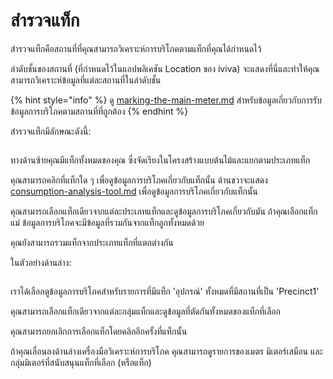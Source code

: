 # สำรวจแท็ก

สำรวจแท็กคือสถานที่ที่คุณสามารถวิเคราะห์การบริโภคตามแท็กที่คุณได้กำหนดไว้

ลำดับชั้นของสถานที่ (ที่กำหนดไว้ในแอปพลิเคชัน Location ของ iviva) จะแสดงที่นี่และทำให้คุณสามารถวิเคราะห์ข้อมูลที่แต่ละสถานที่ในลำดับชั้น

{% hint style="info" %}
ดู [marking-the-main-meter.md](../getting-started/configuring-the-application/marking-the-main-meter.md "mention") สำหรับข้อมูลเกี่ยวกับการรับข้อมูลการบริโภคตามสถานที่ที่ถูกต้อง
{% endhint %}



สำรวจแท็กมีลักษณะดังนี้:

<figure><img src="../.gitbook/assets/image (15).png" alt=""><figcaption></figcaption></figure>

ทางด้านซ้ายคุณมีแท็กทั้งหมดของคุณ ซึ่งจัดเรียงในโครงสร้างแบบต้นไม้และแยกตามประเภทแท็ก

คุณสามารถคลิกที่แท็กใด ๆ เพื่อดูข้อมูลการบริโภคเกี่ยวกับแท็กนั้น ด้านขวาจะแสดง [consumption-analysis-tool.md](consumption-analysis-tool.md "mention") เพื่อดูข้อมูลการบริโภคเกี่ยวกับแท็กนั้น



คุณสามารถเลือกแท็กเดียวจากแต่ละประเภทแท็กและดูข้อมูลการบริโภคเกี่ยวกับมัน ถ้าคุณเลือกแท็กแม่ ข้อมูลการบริโภคจะมีข้อมูลที่รวมกันจากแท็กลูกทั้งหมดด้วย

คุณยังสามารถรวมแท็กจากประเภทแท็กที่แตกต่างกัน



ในตัวอย่างด้านล่าง:

<figure><img src="../.gitbook/assets/image (16).png" alt=""><figcaption></figcaption></figure>

เราได้เลือกดูข้อมูลการบริโภคสำหรับรายการที่มีแท็ก 'อุปกรณ์' ทั้งหมดที่มีสถานที่เป็น 'Precinct1'

คุณสามารถเลือกแท็กเดียวจากแต่ละกลุ่มแท็กและดูข้อมูลที่ตัดกันทั้งหมดของแท็กที่เลือก

คุณสามารถยกเลิกการเลือกแท็กโดยคลิกอีกครั้งที่แท็กนั้น



ถ้าคุณเลื่อนลงด้านล่างเครื่องมือวิเคราะห์การบริโภค คุณสามารถดูรายการของเมตร มิเตอร์เสมือน และกลุ่มมิเตอร์ที่สนับสนุนแท็กที่เลือก (หรือแท็ก)